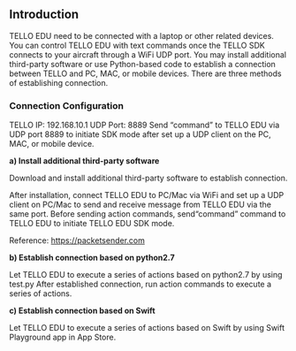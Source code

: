 ##  Introduction
TELLO EDU need to be connected with a laptop or other related devices. You can control TELLO EDU with text commands once the TELLO SDK connects to your aircraft through a WiFi UDP port. You may install additional third-party software or use Python-based code to establish a connection between TELLO and PC, MAC, or mobile devices.  There are three methods of establishing connection.

### Connection Configuration
TELLO IP: 192.168.10.1
UDP Port: 8889
Send “command” to TELLO EDU via UDP port 8889 to initiate SDK mode after set up a UDP client on the PC, MAC, or mobile device.

**a) Install additional third-party software**

Download and install additional third-party software to establish connection.

After installation, connect TELLO EDU to PC/Mac via WiFi and set up a UDP client on PC/Mac to send and receive message from TELLO EDU via the same port. Before sending action commands, send“command” command to TELLO EDU to initiate TELLO EDU SDK mode.

Reference:
https://packetsender.com

**b) Establish connection based on python2.7**

Let TELLO EDU to execute a series of actions based on python2.7 by using test.py
After established connection, run action commands to execute a series of actions. 

**c) Establish connection based on Swift**

Let TELLO EDU to execute a series of actions based on Swift by using Swift Playground app in App Store.


